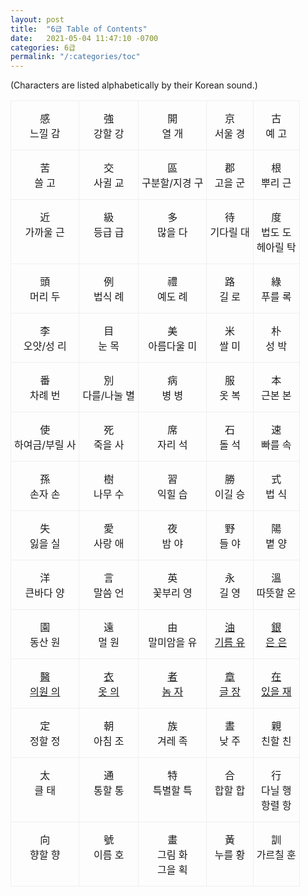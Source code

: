 ```yaml
---
layout: post
title:  "6급 Table of Contents"
date:   2021-05-04 11:47:10 -0700
categories: 6급
permalink: "/:categories/toc"
---
```


(Characters are listed alphabetically by their Korean sound.)

<style type="text/css">
.tg  {border-collapse:collapse;border-spacing:0;}
.tg td{border-color:black;border-style:solid;border-width:1px;
  overflow:hidden;padding:15px 5px;word-break:normal;}
.tg th{border-color:black;border-style:solid;border-width:1px;
  font-weight:normal;overflow:hidden;padding:15px 5px;word-break:normal;}
.tg .tg-li6d{border-color:#efefef;text-align:center;vertical-align:top}
</style>
<table class="tg">
<tbody>
  <tr>
    <td class="tg-li6d">感 <br>느낄 감</td>
    <td class="tg-li6d">強 <br>강할 강</td>
    <td class="tg-li6d">開 <br>열 개</td>
    <td class="tg-li6d">京 <br>서울 경</td>
    <td class="tg-li6d">古 <br>예 고</td>
  </tr>
  <tr>
    <td class="tg-li6d">苦 <br>쓸 고</td>
    <td class="tg-li6d">交 <br>사귈 교</td>
    <td class="tg-li6d">區 <br>구분할/지경 구</td>
    <td class="tg-li6d">郡 <br>고을 군</td>
    <td class="tg-li6d">根 <br>뿌리 근</td>
  </tr>
  <tr>
    <td class="tg-li6d">近 <br>가까울 근</td>
    <td class="tg-li6d">級 <br>등급 급</td>
    <td class="tg-li6d">多 <br>많을 다</td>
    <td class="tg-li6d">待 <br>기다릴 대</td>
    <td class="tg-li6d">度 <br>법도 도 <br>헤아릴 탁</td>
  </tr>
  <tr>
    <td class="tg-li6d">頭 <br>머리 두</td>
    <td class="tg-li6d">例 <br>법식 례</td>
    <td class="tg-li6d">禮 <br>예도 례</td>
    <td class="tg-li6d">路 <br>길 로</td>
    <td class="tg-li6d">綠 <br>푸를 록</td>
  </tr>
  <tr>
    <td class="tg-li6d">李 <br>오얏/성 리</td>
    <td class="tg-li6d">目 <br>눈 목</td>
    <td class="tg-li6d">美 <br>아름다울 미</td>
    <td class="tg-li6d">米 <br>쌀 미</td>
    <td class="tg-li6d">朴 <br>성 박</td>
  </tr>
  <tr>
    <td class="tg-li6d">番 <br>차례 번</td>
    <td class="tg-li6d">別 <br>다를/나눌 별</td>
    <td class="tg-li6d">病 <br>병 병</td>
    <td class="tg-li6d">服 <br>옷 복</td>
    <td class="tg-li6d">本 <br>근본 본</td>
  </tr>
  <tr>
    <td class="tg-li6d">使 <br>하여금/부릴 사</td>
    <td class="tg-li6d">死 <br>죽을 사</td>
    <td class="tg-li6d">席 <br>자리 석</td>
    <td class="tg-li6d">石 <br>돌 석</td>
    <td class="tg-li6d">速 <br>빠를 속</td>
  </tr>
  <tr>
    <td class="tg-li6d">孫 <br>손자 손</td>
    <td class="tg-li6d">樹 <br>나무 수</td>
    <td class="tg-li6d">習 <br>익힐 습</td>
    <td class="tg-li6d">勝 <br>이길 승</td>
    <td class="tg-li6d">式 <br>법 식</td>
  </tr>
  <tr>
    <td class="tg-li6d">失 <br>잃을 실</td>
    <td class="tg-li6d">愛 <br>사랑 애</td>
    <td class="tg-li6d">夜 <br>밤 야</td>
    <td class="tg-li6d">野 <br>들 야</td>
    <td class="tg-li6d">陽 <br>볕 양</td>
  </tr>
  <tr>
    <td class="tg-li6d">洋 <br>큰바다 양</td>
    <td class="tg-li6d">言 <br>말씀 언</td>
    <td class="tg-li6d">英 <br>꽃부리 영</td>
    <td class="tg-li6d">永 <br>길 영</td>
    <td class="tg-li6d">溫 <br>따뜻할 온</td>
  </tr>
  <tr>
    <td class="tg-li6d">園 <br>동산 원</td>
    <td class="tg-li6d">遠 <br>멀 원</td>
    <td class="tg-li6d">由 <br>말미암을 유</td>
    <td class="tg-li6d"><a href="油.html">油 <br>기름 유</a></td>
    <td class="tg-li6d"><a href="銀.html">銀 <br>은 은</a></td>
  </tr>
  <tr>
    <td class="tg-li6d"><a href="醫.html">醫 <br>의원 의</a></td>
    <td class="tg-li6d"><a href="衣.html">衣 <br>옷 의</a></td>
    <td class="tg-li6d"><a href="者.html">者 <br>놈 자</a></td>
    <td class="tg-li6d"><a href="章.html">章 <br>글 장</a></td>
    <td class="tg-li6d"><a href="在.html">在 <br>있을 재</a></td>
  </tr>
  <tr>
    <td class="tg-li6d">定 <br>정할 정</td>
    <td class="tg-li6d">朝 <br>아침 조</td>
    <td class="tg-li6d">族 <br>겨레 족</td>
    <td class="tg-li6d">晝 <br>낮 주</td>
    <td class="tg-li6d">親 <br>친할 친</td>
  </tr>
  <tr>
    <td class="tg-li6d">太 <br>클 태</td>
    <td class="tg-li6d">通 <br>통할 통</td>
    <td class="tg-li6d">特 <br>특별할 특</td>
    <td class="tg-li6d">合 <br>합할 합</td>
    <td class="tg-li6d">行 <br>다닐 행 <br>항렬 항</td>
  </tr>
  <tr>
    <td class="tg-li6d">向 <br>향할 향</td>
    <td class="tg-li6d">號 <br>이름 호</td>
    <td class="tg-li6d">畫 <br>그림 화 <br>그을 획</td>
    <td class="tg-li6d">黃 <br>누를 황</td>
    <td class="tg-li6d">訓 <br>가르칠 훈</td>
  </tr>
</tbody>
</table>